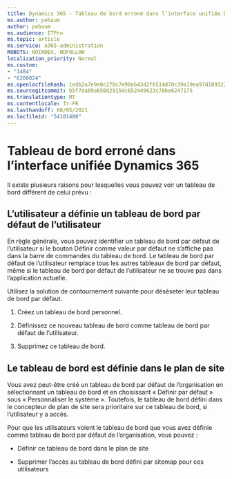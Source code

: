 ```yaml
---
title: Dynamics 365 - Tableau de bord erroné dans l’interface unifiée Dynamics 365
ms.author: pebaum
author: pebaum
ms.audience: ITPro
ms.topic: article
ms.service: o365-administration
ROBOTS: NOINDEX, NOFOLLOW
localization_priority: Normal
ms.custom:
- "1484"
- "6200024"
ms.openlocfilehash: 1edb2a7e9e0c270c7e98eb43d2f6514d70c39a19ea97d189322ca387b6842a18
ms.sourcegitcommit: b5f7da89a650d2915dc652449623c78be6247175
ms.translationtype: MT
ms.contentlocale: fr-FR
ms.lasthandoff: 08/05/2021
ms.locfileid: "54101480"
---
```

# <a name="wrong-dashboard-shows-in-dynamics-365-unified-interface"></a>Tableau de bord erroné dans l’interface unifiée Dynamics 365

Il existe plusieurs raisons pour lesquelles vous pouvez voir un tableau de bord différent de celui prévu :

## <a name="the-user-has-set-a-user-default-dashboard"></a>L’utilisateur a définie un tableau de bord par défaut de l’utilisateur 

En règle générale, vous pouvez identifier  un tableau de bord par défaut de l’utilisateur si le bouton Définir comme valeur par défaut ne s’affiche pas dans la barre de commandes du tableau de bord. Le tableau de bord par défaut de l’utilisateur remplace tous les autres tableaux de bord par défaut, même si le tableau de bord par défaut de l’utilisateur ne se trouve pas dans l’application actuelle.

Utilisez la solution de contournement suivante pour déséseter leur tableau de bord par défaut.

1. Créez un tableau de bord personnel.

2. Définissez ce nouveau tableau de bord comme tableau de bord par défaut de l’utilisateur.

3. Supprimez ce tableau de bord.

## <a name="the-dashboard-is-set-in-the-sitemap"></a>Le tableau de bord est définie dans le plan de site

Vous avez peut-être créé un tableau de bord par défaut de l’organisation en sélectionnant un tableau de bord et en choisissant « Définir par défaut » sous « Personnaliser le système ». Toutefois, le tableau de bord défini dans le concepteur de plan de site sera prioritaire sur ce tableau de bord, si l’utilisateur y a accès.

Pour que les utilisateurs voient le tableau de bord que vous avez définie comme tableau de bord par défaut de l’organisation, vous pouvez :

* Définir ce tableau de bord dans le plan de site

* Supprimer l’accès au tableau de bord défini par sitemap pour ces utilisateurs
